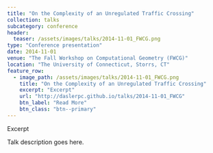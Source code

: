 ```yaml
---
title: "On the Complexity of an Unregulated Traffic Crossing"
collection: talks
subcategory: conference
header: 
  teaser: /assets/images/talks/2014-11-01_FWCG.png
type: "Conference presentation"
date: 2014-11-01
venue: "The Fall Workshop on Computational Geometry (FWCG)"
location: "The University of Connecticut, Storrs, CT"
feature_row: 
  - image_path: /assets/images/talks/2014-11-01_FWCG.png
    title: "On the Complexity of an Unregulated Traffic Crossing"
    excerpt: "Excerpt"
    url: "http://daslerpc.github.io/talks/2014-11-01_FWCG"
    btn_label: "Read More"
    btn_class: "btn--primary"
---
```


Excerpt

Talk description goes here.
